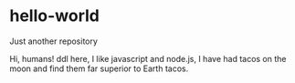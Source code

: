 # hello-world
Just another repository

Hi, humans!
ddl here, I like javascript and node.js,
I have had tacos on the moon and find them far superior to Earth tacos.


